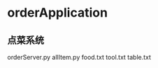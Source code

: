 # orderApplication
点菜系统
-----------------
orderServer.py
allItem.py 
food.txt 
tool.txt 
table.txt 
